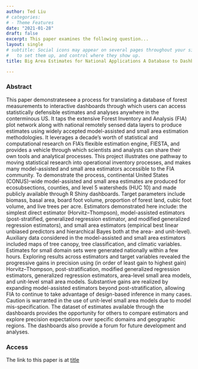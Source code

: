 ```yaml
---
author: Ted Liu
# categories:
# - Theme Features
date: "2021-01-28"
draft: false
excerpt: This paper examines the following question...
layout: single
# subtitle: Social icons may appear on several pages throughout your site. Learn how
#   to set them up, and control where they show up.
title: Big Area Estimates for National Applications A Database to Dashboard Strategy Using FIESTA

---
```


### Abstract

This paper demonstrateseee a process for translating a database of forest measurements to interactive dashboards through which users can access statistically defensible estimates and analyses anywhere in the conterminous US. It taps the extensive Forest Inventory and Analysis (FIA) plot network along with national remotely sensed data layers to produce estimates using widely accepted model-assisted and small area estimation methodologies. It leverages a decade’s worth of statistical and computational research on FIA’s flexible estimation engine, FIESTA, and provides a vehicle through which scientists and analysts can share their own tools and analytical processes. This project illustrates one pathway to moving statistical research into operational inventory processes, and makes many model-assisted and small area estimators accessible to the FIA community. To demonstrate the process, continental United States (CONUS)-wide model-assisted and small area estimates are produced for ecosubsections, counties, and level 5 watersheds (HUC 10) and made publicly available through R Shiny dashboards. Target parameters include biomass, basal area, board foot volume, proportion of forest land, cubic foot volume, and live trees per acre. Estimators demonstrated here include: the simplest direct estimator (Horvitz–Thompson), model-assisted estimators (post-stratified, generalized regression estimator, and modified generalized regression estimators), and small area estimators (empirical best linear unbiased predictors and hierarchical Bayes both at the area- and unit-level). Auxiliary data considered in the model-assisted and small area estimators included maps of tree canopy, tree classification, and climatic variables. Estimates for small domain sets were generated nationally within a few hours. Exploring results across estimators and target variables revealed the progressive gains in precision using (in order of least gain to highest gain) Horvitz–Thompson, post-stratification, modified generalized regression estimators, generalized regression estimators, area-level small area models, and unit-level small area models. Substantive gains are realized by expanding model-assisted estimators beyond post-stratification, allowing FIA to continue to take advantage of design-based inference in many cases. Caution is warranted in the use of unit-level small area models due to model mis-specification. The dataset of estimates available through the dashboards provides the opportunity for others to compare estimators and explore precision expectations over specific domains and geographic regions. The dashboards also provide a forum for future development and analyses.

### Access

The link to this paper is at [title](https://www.example.com)
